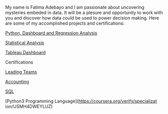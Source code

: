 My name is Fatima Adebayo and I am passionate about uncovering  mysteries embeded in data.
It will be a plesure and opportunity to work with you and discover how data could be used to power decision making.
Here are some of my accomplished projects and certifications:

[Python, Dashboard and Regression Analysis](https://github.com/dataglyder/Propane-Prices.io)

[Statistical Analysis](https://github.com/dataglyder/Basic_Statistics_For_Data_Analysis.io)

[Tableau Dashboard](https://public.tableau.com/app/profile/fatima.b.adebayo/viz/tablowbk1/Dashboard1?publish=yes)

Certifications

[Leading Teams](https://coursera.org/verify/T7XZ2R9FNW1H)

[Accounting](https://coursera.org/verify/AZ9SYHIWUQ23)

[SQL](https://coursera.org/verify/XVGGMXM2R7AM)

[Python3 Programming Language](https://coursera.org/verify/specializat
ion/USMH4DWEYLUZ)
